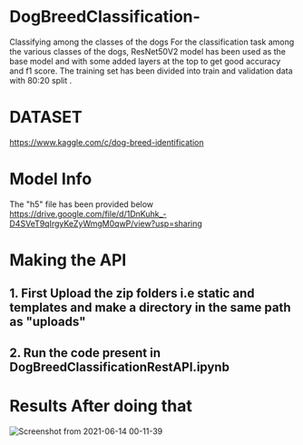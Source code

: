 # DogBreedClassification-
Classifying among the classes of the dogs
For the classification task among the various classes of the dogs, ResNet50V2 model has been used as the base model and with some added layers at the top to get good accuracy and f1 score. The training set has been divided into train and validation data with 80:20 split . 
# DATASET
https://www.kaggle.com/c/dog-breed-identification
# Model Info 
The "h5" file has been provided below
https://drive.google.com/file/d/1DnKuhk_-D4SVeT9qIrgyKeZyWmgM0qwP/view?usp=sharing
# Making the API

## 1. First Upload the zip folders i.e static and templates and make a directory in the same path as "uploads" 
## 2. Run the code present in DogBreedClassificationRestAPI.ipynb
# Results After doing that 
![Screenshot from 2021-06-14 00-11-39](https://user-images.githubusercontent.com/44440114/121818510-5143cc80-cca5-11eb-9e90-3c7330648488.png)
